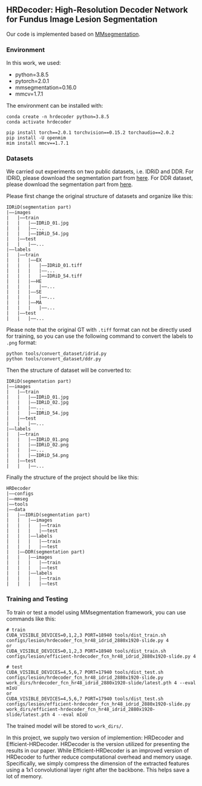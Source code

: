 ## HRDecoder: High-Resolution Decoder Network for Fundus Image Lesion Segmentation

Our code is implemented based on [MMsegmentation](https://github.com/open-mmlab/mmsegmentation).

### Environment

In this work, we used:
- python=3.8.5
- pytorch=2.0.1
- mmsegmentation=0.16.0
- mmcv=1.7.1

The environment can be installed with:
```
conda create -n hrdecoder python=3.8.5
conda activate hrdecoder

pip install torch==2.0.1 torchvision==0.15.2 torchaudio==2.0.2
pip install -U openmim
mim install mmcv==1.7.1
```

### Datasets
We carried out experiments on two public datasets, i.e. IDRiD and DDR. For IDRiD, please download the segmentation part from [here](https://ieee-dataport.s3.amazonaws.com/open/3754/A.%20Segmentation.zip?response-content-disposition=attachment%3B%20filename%3D%22A.%20Segmentation.zip%22&X-Amz-Algorithm=AWS4-HMAC-SHA256&X-Amz-Credential=AKIAJOHYI4KJCE6Q7MIQ%2F20240315%2Fus-east-1%2Fs3%2Faws4_request&X-Amz-Date=20240315T053048Z&X-Amz-SignedHeaders=Host&X-Amz-Expires=86400&X-Amz-Signature=de00f49e9a770569b25982825c74f0b74a69e40fb965de881a8efca993f5b71f). For DDR dataset, please download the segmentation part from [here](https://drive.google.com/drive/folders/1z6tSFmxW_aNayUqVxx6h6bY4kwGzUTEC).

Please first change the original structure of datasets and organize like this:
```
IDRiD(segmentation part)
|——images
|	|——train
|	|	|——IDRiD_01.jpg
|	|	|——...
|	|	|——IDRiD_54.jpg
|	|——test
|	|	|——...
|——labels
|	|——train
|	|	|——EX
|	|	|	|——IDRiD_01.tiff
|	|	|	|——...
|	|	|	|——IDRiD_54.tiff
|	|	|——HE
|	|	|	|——...
|	|	|——SE
|	|	|	|——...
|	|	|——MA
|	|	|	|——...
|	|——test
|	|	|——...
```

Please note that the original GT with `.tiff` format can not be directly used for training, so you can use the following command to convert the labels to `.png` format:
```
python tools/convert_dataset/idrid.py
python tools/convert_dataset/ddr.py
```
Then the structure of dataset will be converted to:
```
IDRiD(segmentation part)
|——images
|	|——train
|	|	|——IDRiD_01.jpg
|	|	|——IDRiD_02.jpg
|	|	|——...
|	|	|——IDRiD_54.jpg
|	|——test
|	|	|——...
|——labels
|	|——train
|	|	|——IDRiD_01.png
|	|	|——IDRiD_02.png
|	|	|——...
|	|	|——IDRiD_54.png
|	|——test
|	|	|——...
```

Finally the structure of the project should be like this:
```
HRDecoder
|——configs
|——mmseg
|——tools
|——data
|	|——IDRiD(segmentation part)
|	|	|——images
|	|	|	|——train
|	|	|	|——test
|	|	|——labels
|	|	|	|——train
|	|	|	|——test
|	|——DDR(segmentation part)
|	|	|——images
|	|	|	|——train
|	|	|	|——test
|	|	|——labels
|	|	|	|——train
|	|	|	|——test
```

### Training and Testing

To train or test a model using MMsegmentation framework, you can use commands like this:
```
# train
CUDA_VISIBLE_DEVICES=0,1,2,3 PORT=18940 tools/dist_train.sh configs/lesion/hrdecoder_fcn_hr48_idrid_2880x1920-slide.py 4
or
CUDA_VISIBLE_DEVICES=0,1,2,3 PORT=18940 tools/dist_train.sh configs/lesion/efficient-hrdecoder_fcn_hr48_idrid_2880x1920-slide.py 4

# test
CUDA_VISIBLE_DEVICES=4,5,6,7 PORT=17940 tools/dist_test.sh configs/lesion/hrdecoder_fcn_hr48_idrid_2880x1920-slide.py work_dirs/hrdecoder_fcn_hr48_idrid_2880x1920-slide/latest.pth 4 --eval mIoU
or
CUDA_VISIBLE_DEVICES=4,5,6,7 PORT=17940 tools/dist_test.sh configs/lesion/efficient-hrdecoder_fcn_hr48_idrid_2880x1920-slide.py work_dirs/efficient-hrdecoder_fcn_hr48_idrid_2880x1920-slide/latest.pth 4 --eval mIoU
```

The trained model will be stored to `work_dirs/`.

In this project, we supply two version of implemention: HRDecoder and Efficient-HRDecoder.
HRDecoder is the version utilized for presenting the results in our paper. While Efficient-HRDecoder is an improved version of HRDecoder to further reduce computational overhead and memory usage. Specifically, we simply compress the dimension of the extracted features using a 1x1 convolutional layer right after the backbone. This helps save a lot of memory.
